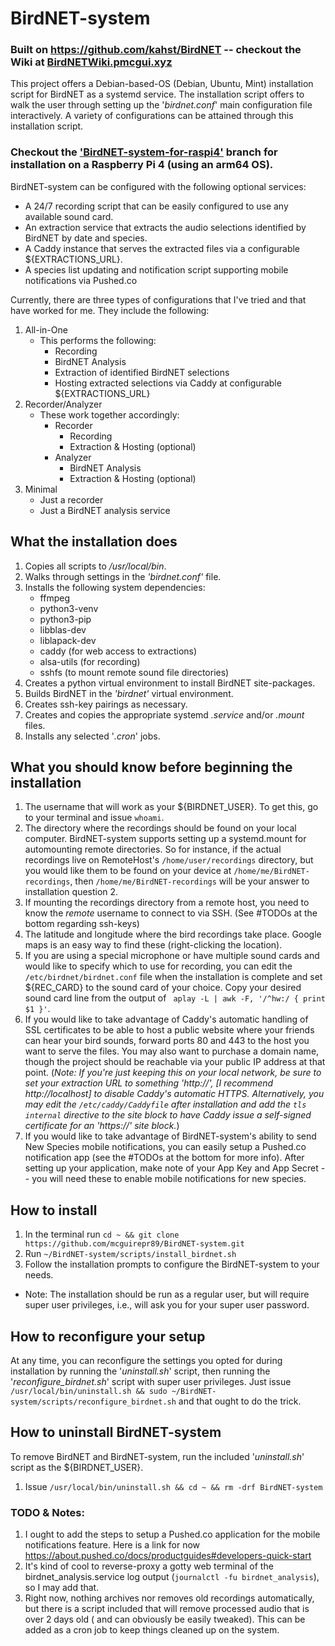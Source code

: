 # BirdNET-system
### Built on https://github.com/kahst/BirdNET -- checkout the Wiki at [BirdNETWiki.pmcgui.xyz](https://birdnetwiki.pmcgui.xyz)
This project offers a Debian-based-OS (Debian, Ubuntu, Mint) installation script for BirdNET as a systemd service. The installation script offers to walk the user through setting up the '*birdnet.conf*' main configuration file interactively. A variety of configurations can be attained through this installation script.

### Checkout the ['BirdNET-system-for-raspi4'](https://github.com/mcguirepr89/BirdNET-system/tree/BirdNET-system-for-raspi4) branch for installation on a Raspberry Pi 4 (using an arm64 OS).

BirdNET-system can be configured with the following optional services:
- A 24/7 recording script that can be easily configured to use any available sound card.
- An extraction service that extracts the audio selections identified by BirdNET by date and species.
- A Caddy instance that serves the extracted files via a configurable ${EXTRACTIONS_URL}.
- A species list updating and notification script supporting mobile notifications via Pushed.co

Currently, there are three types of configurations that I've tried and that have worked for me. They include the following:
1. All-in-One
   - This performs the following:
     - Recording
     - BirdNET Analysis
     - Extraction of identified BirdNET selections
     - Hosting extracted selections via Caddy at configurable ${EXTRACTIONS_URL}
1. Recorder/Analyzer
   - These work together accordingly:
     - Recorder
       - Recording
       - Extraction & Hosting (optional)
     - Analyzer
       - BirdNET Analysis
       - Extraction & Hosting (optional)
1. Minimal
   - Just a recorder
   - Just a BirdNET analysis service

## What the installation does
1. Copies all scripts to */usr/local/bin*.
1. Walks through settings in the *'birdnet.conf'* file.
1. Installs the following system dependencies:
	- ffmpeg
	- python3-venv
	- python3-pip
	- libblas-dev
	- liblapack-dev
	- caddy (for web access to extractions)
	- alsa-utils (for recording)
	- sshfs (to mount remote sound file directories)
1. Creates a python virtual environment to install BirdNET site-packages.
1. Builds BirdNET in the *'birdnet'* virtual environment.
1. Creates ssh-key pairings as necessary.
1. Creates and copies the appropriate systemd *.service* and/or *.mount* files.
1. Installs any selected '*.cron*' jobs.

## What you should know before beginning the installation
1. The username that will work as your ${BIRDNET_USER}. To get this, go to your terminal and issue `whoami`.
1. The directory where the recordings should be found on your local computer. BirdNET-system supports setting up a systemd.mount for automounting remote directories. So for instance, if the actual recordings live on RemoteHost's `/home/user/recordings` directory, but you would like them to be found on your device at `/home/me/BirdNET-recordings`, then `/home/me/BirdNET-recordings` will be your answer to installation question 2.
1. If mounting the recordings directory from a remote host, you need to know the *remote* username to connect to via SSH. (See #TODOs at the bottom regarding ssh-keys)
1. The latitude and longitude where the bird recordings take place. Google maps is an easy way to find these (right-clicking the location).
1. If you are using a special microphone or have multiple sound cards and would like to specify which to use for recording, you can edit the `/etc/birdnet/birdnet.conf` file when the installation is complete and set ${REC_CARD} to the sound card of your choice. Copy your desired sound card line from the output of ` aplay -L | awk -F, '/^hw:/ { print $1 }'`.
1. If you would like to take advantage of Caddy's automatic handling of SSL certificates to be able to host a public website where your friends can hear your bird sounds, forward ports 80 and 443 to the host you want to serve the files. You may also want to purchase a domain name, though the project should be reachable via your public IP address at that point. (*Note: If you're just keeping this on your local network, be sure to set your extraction URL to something 'http://', [I recommend http://localhost] to disable Caddy's automatic HTTPS. Alternatively, you may edit the `/etc/caddy/Caddyfile` after installation and add the `tls internal` directive to the site block to have Caddy issue a self-signed certificate for an 'https://' site block.*)
1. If you would like to take advantage of BirdNET-system's ability to send New Species mobile notifications, you can easily setup a Pushed.co notification app (see the #TODOs at the bottom for more info). After setting up your application, make note of your App Key and App Secret -- you will need these to enable mobile notifications for new species.

## How to install
1. In the terminal run `cd ~ && git clone https://github.com/mcguirepr89/BirdNET-system.git`
1. Run `~/BirdNET-system/scripts/install_birdnet.sh`
1. Follow the installation prompts to configure the BirdNET-system to your needs.
- Note: The installation should be run as a regular user, but will require super user privileges, i.e., will ask you for your super user password.

## How to reconfigure your setup
At any time, you can reconfigure the settings you opted for during installation by running the '*uninstall.sh*' script, then running the '*reconfigure_birdnet.sh*' script with super user privileges.
Just issue `/usr/local/bin/uninstall.sh && sudo ~/BirdNET-system/scripts/reconfigure_birdnet.sh` and that ought to do the trick.

## How to uninstall BirdNET-system
To remove BirdNET and BirdNET-system, run the included '*uninstall.sh*' script as the ${BIRDNET_USER}.
1. Issue `/usr/local/bin/uninstall.sh && cd ~ && rm -drf BirdNET-system`

### TODO & Notes:
1. I ought to add the steps to setup a Pushed.co application for the mobile notifications feature. Here is a link for now https://about.pushed.co/docs/productguides#developers-quick-start
1. It's kind of cool to reverse-proxy a gotty web terminal of the birdnet_analysis.service log output (`journalctl -fu birdnet_analysis`), so I may add that.
1. Right now, nothing archives nor removes old recordings automatically, but there is a script included that will remove processed audio that is over 2 days old ( and can obviously be easily tweaked). This can be added as a cron job to keep things cleaned up on the system.

